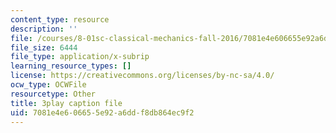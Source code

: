 ```yaml
---
content_type: resource
description: ''
file: /courses/8-01sc-classical-mechanics-fall-2016/7081e4e606655e92a6ddf8db864ec9f2_BPnbq6BobdA.vtt
file_size: 6444
file_type: application/x-subrip
learning_resource_types: []
license: https://creativecommons.org/licenses/by-nc-sa/4.0/
ocw_type: OCWFile
resourcetype: Other
title: 3play caption file
uid: 7081e4e6-0665-5e92-a6dd-f8db864ec9f2
---
```

